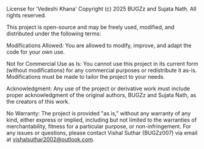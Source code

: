 License for 'Vedeshi Khana'
Copyright (c) 2025 BUGZz and Sujata Nath. All rights reserved.

This project is open-source and may be freely used, modified, and distributed under the following terms:

Modifications Allowed: You are allowed to modify, improve, and adapt the code for your own use.

Not for Commercial Use as Is: You cannot use this project in its current form (without modifications) for any commercial purposes or redistribute it as-is. Modifications must be made to tailor the project to your needs.

Acknowledgment: Any use of the project or derivative work must include proper acknowledgment of the original authors, BUGZz and Sujata Nath, as the creators of this work.

No Warranty: The project is provided "as is," without any warranty of any kind, either express or implied, including but not limited to the warranties of merchantability, fitness for a particular purpose, or non-infringement. For any issues or questions, please contact Vishal Suthar (BUGZz007) via email at vishalsuthar2002@outlook.com.